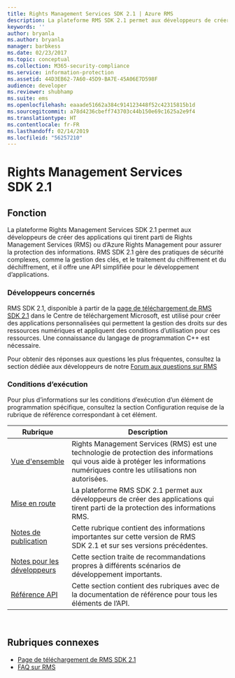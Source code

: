 ```yaml
---
title: Rights Management Services SDK 2.1 | Azure RMS
description: La plateforme RMS SDK 2.1 permet aux développeurs de créer des applications qui tirent parti de RMS ou d’Azure RMS pour assurer la protection des informations.
keywords: ''
author: bryanla
ms.author: bryanla
manager: barbkess
ms.date: 02/23/2017
ms.topic: conceptual
ms.collection: M365-security-compliance
ms.service: information-protection
ms.assetid: 44D3EB62-7A60-45D9-BA7E-45A06E7D598F
audience: developer
ms.reviewer: shubhamp
ms.suite: ems
ms.openlocfilehash: eaaade51662a384c914123448f52c42315815b1d
ms.sourcegitcommit: a78d4236cbeff743703c44b150e69c1625a2e9f4
ms.translationtype: HT
ms.contentlocale: fr-FR
ms.lasthandoff: 02/14/2019
ms.locfileid: "56257210"
---
```

# <a name="rights-management-services-sdk-21"></a>Rights Management Services SDK 2.1

## <a name="purpose"></a>Fonction

La plateforme Rights Management Services SDK 2.1 permet aux développeurs de créer des applications qui tirent parti de Rights Management Services (RMS) ou d’Azure Rights Management pour assurer la protection des informations. RMS SDK 2.1 gère des pratiques de sécurité complexes, comme la gestion des clés, et le traitement du chiffrement et du déchiffrement, et il offre une API simplifiée pour le développement d’applications.

### <a name="developer-audience"></a>Développeurs concernés

RMS SDK 2.1, disponible à partir de la [page de téléchargement de RMS SDK 2.1](https://www.microsoft.com/download/details.aspx?id=38397) dans le Centre de téléchargement Microsoft, est utilisé pour créer des applications personnalisées qui permettent la gestion des droits sur des ressources numériques et appliquent des conditions d’utilisation pour ces ressources. Une connaissance du langage de programmation C++ est nécessaire.

Pour obtenir des réponses aux questions les plus fréquentes, consultez la section dédiée aux développeurs de notre [Forum aux questions sur RMS](https://aka.ms/adrmsfaq)

### <a name="run-time-requirements"></a>Conditions d’exécution

Pour plus d’informations sur les conditions d’exécution d’un élément de programmation spécifique, consultez la section Configuration requise de la rubrique de référence correspondant à cet élément.

|Rubrique|Description|
|-----|--------|
|[Vue d'ensemble](ad-rms-overview.md)|Rights Management Services (RMS) est une technologie de protection des informations qui vous aide à protéger les informations numériques contre les utilisations non autorisées.|
|[Mise en route](getting-started-with-ad-rms-2-0.md)|La plateforme RMS SDK 2.1 permet aux développeurs de créer des applications qui tirent parti de la protection des informations RMS.|
|[Notes de publication](release-notes-rtm.md)|Cette rubrique contient des informations importantes sur cette version de RMS SDK 2.1 et sur ses versions précédentes.|
|[Notes pour les développeurs](developer-notes.md)|Cette section traite de recommandations propres à différents scénarios de développement importants.|
|[Référence API](api-reference-2-1.md)|Cette section contient des rubriques avec de la documentation de référence pour tous les éléments de l’API.|

 

## <a name="related-topics"></a>Rubriques connexes

* [Page de téléchargement de RMS SDK 2.1](https://www.microsoft.com/download/details.aspx?id=38397)
* [FAQ sur RMS](https://aka.ms/adrmsfaq )
